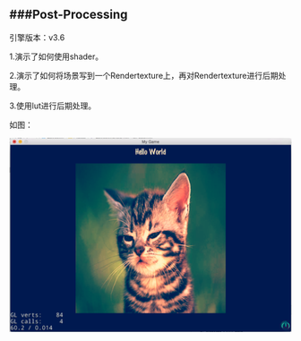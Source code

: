 ###Post-Processing
---

引擎版本：v3.6

1.演示了如何使用shader。

2.演示了如何将场景写到一个Rendertexture上，再对Rendertexture进行后期处理。

3.使用lut进行后期处理。

如图：

![Post-Processing](Images/Post-Processing.png)